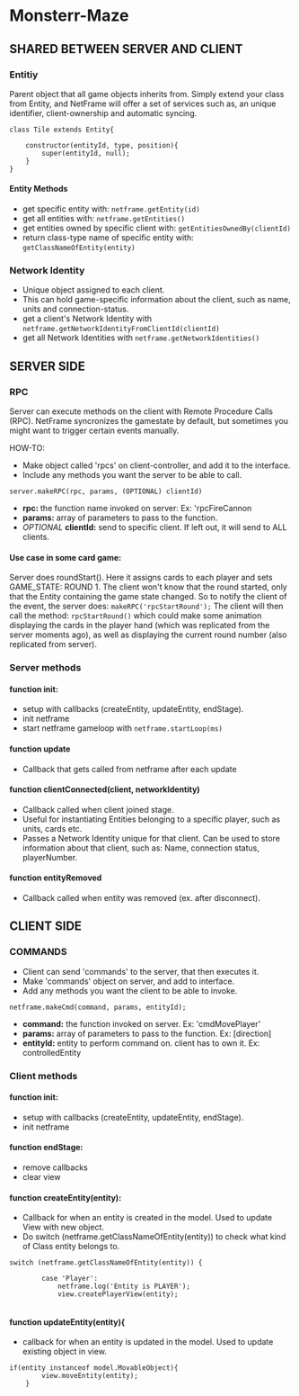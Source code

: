 # Monsterr-Maze

SHARED BETWEEN SERVER AND CLIENT
-----------------------------------------------------------
### Entitiy
Parent object that all game objects inherits from.
Simply extend your class from Entity, and NetFrame will offer a set of services such as, an unique identifier, client-ownership and automatic syncing.

```
class Tile extends Entity{

    constructor(entityId, type, position){
        super(entityId, null);
    }
}
```

#### Entity Methods
- get specific entity with: ```netframe.getEntity(id)```
- get all entities with: ```netframe.getEntities()```
- get entities owned by specific client with: ```getEntitiesOwnedBy(clientId)```
- return class-type name of specific entity with: ```getClassNameOfEntity(entity)```

### Network Identity
- Unique object assigned to each client.
- This can hold game-specific information about the client, such as name, units and connection-status.
- get a client's Network Identity with ```netframe.getNetworkIdentityFromClientId(clientId)```
- get all Network Identities with ```netframe.getNetworkIdentities()```

SERVER SIDE
-----------------------------------------------------------

### RPC
Server can execute methods on the client with Remote Procedure Calls (RPC).
NetFrame syncronizes the gamestate by default, but sometimes you might want to trigger certain events manually.

HOW-TO:
- Make object called 'rpcs' on client-controller, and add it to the interface. 
- Include any methods you want the server to be able to call.
```
server.makeRPC(rpc, params, (OPTIONAL) clientId)
```
- **rpc:** the function name invoked on server: Ex: 'rpcFireCannon
- **params:** array of parameters to pass to the function.
- *OPTIONAL* **clientId:** send to specific client. If left out, it will send to ALL clients.

#### Use case in some card game:
Server does roundStart(). Here it assigns cards to each player and sets GAME_STATE: ROUND 1. 
The client won't know that the round started, only that the Entity containing the game state changed. 
So to notify the client of the event, the server does: ```makeRPC('rpcStartRound');```
The client will then call the method: ```rpcStartRound()``` which could make some animation displaying the cards in the player hand (which was replicated from the server moments ago), as well as displaying the current round number (also replicated from server).


### Server methods

#### function init:
- setup with callbacks (createEntity, updateEntity, endStage).
- init netframe
- start netframe gameloop with ``` netframe.startLoop(ms) ```

#### function update
- Callback that gets called from netframe after each update

#### function clientConnected(client, networkIdentity)
- Callback called when client joined stage.
- Useful for instantiating Entities belonging to a specific player, such as units, cards etc.
- Passes a Network Identity unique for that client. Can be used to store information about that client, such as: Name, connection status, playerNumber.

#### function entityRemoved
- Callback called when entity was removed (ex. after disconnect).

CLIENT SIDE
-----------------------------------------------------------
### COMMANDS
- Client can send 'commands' to the server, that then executes it.
- Make 'commands' object on server, and add to interface.
- Add any methods you want the client to be able to invoke.
```
netframe.makeCmd(command, params, entityId);
```
- **command:** the function invoked on server. Ex: 'cmdMovePlayer'
- **params:** array of parameters to pass to the function. Ex: [direction]
- **entityId:** entity to perform command on. client has to own it. Ex: controlledEntity

### Client methods

#### function init:
- setup with callbacks (createEntity, updateEntity, endStage).
- init netframe

#### function endStage:
- remove callbacks
- clear view

#### function createEntity(entity):
- Callback for when an entity is created in the model. Used to update View with new object.
- Do switch (netframe.getClassNameOfEntity(entity)) to check what kind of Class entity belongs to.

```
switch (netframe.getClassNameOfEntity(entity)) {

        case 'Player':
            netframe.log('Entity is PLAYER');
            view.createPlayerView(entity);
            
```
#### function updateEntity(entity){
- callback for when an entity is updated in the model. Used to update existing object in view.
```
if(entity instanceof model.MovableObject){
        view.moveEntity(entity);
    }
```


